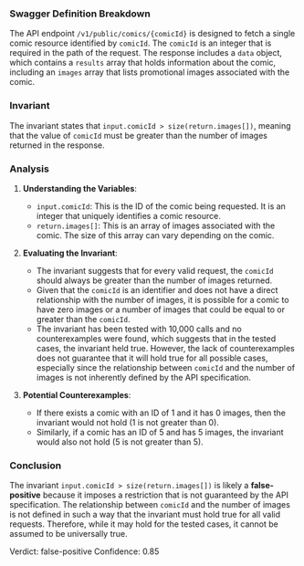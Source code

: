### Swagger Definition Breakdown
The API endpoint `/v1/public/comics/{comicId}` is designed to fetch a single comic resource identified by `comicId`. The `comicId` is an integer that is required in the path of the request. The response includes a `data` object, which contains a `results` array that holds information about the comic, including an `images` array that lists promotional images associated with the comic.

### Invariant
The invariant states that `input.comicId > size(return.images[])`, meaning that the value of `comicId` must be greater than the number of images returned in the response.

### Analysis
1. **Understanding the Variables**: 
   - `input.comicId`: This is the ID of the comic being requested. It is an integer that uniquely identifies a comic resource.
   - `return.images[]`: This is an array of images associated with the comic. The size of this array can vary depending on the comic.

2. **Evaluating the Invariant**: 
   - The invariant suggests that for every valid request, the `comicId` should always be greater than the number of images returned. 
   - Given that the `comicId` is an identifier and does not have a direct relationship with the number of images, it is possible for a comic to have zero images or a number of images that could be equal to or greater than the `comicId`.
   - The invariant has been tested with 10,000 calls and no counterexamples were found, which suggests that in the tested cases, the invariant held true. However, the lack of counterexamples does not guarantee that it will hold true for all possible cases, especially since the relationship between `comicId` and the number of images is not inherently defined by the API specification.

3. **Potential Counterexamples**: 
   - If there exists a comic with an ID of 1 and it has 0 images, then the invariant would not hold (1 is not greater than 0).
   - Similarly, if a comic has an ID of 5 and has 5 images, the invariant would also not hold (5 is not greater than 5).

### Conclusion
The invariant `input.comicId > size(return.images[])` is likely a **false-positive** because it imposes a restriction that is not guaranteed by the API specification. The relationship between `comicId` and the number of images is not defined in such a way that the invariant must hold true for all valid requests. Therefore, while it may hold for the tested cases, it cannot be assumed to be universally true. 

Verdict: false-positive
Confidence: 0.85
